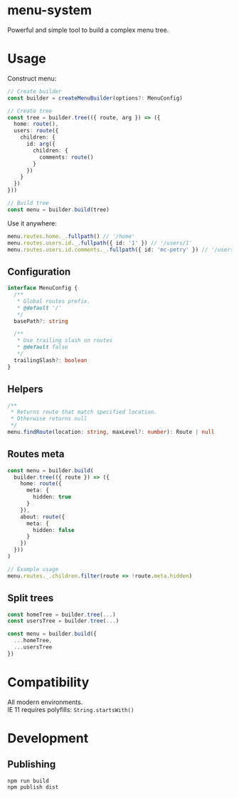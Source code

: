 # menu-system

Powerful and simple tool to build a complex menu tree.

# Usage

Construct menu:

```ts
// Create builder
const builder = createMenuBuilder(options?: MenuConfig)

// Create tree
const tree = builder.tree(({ route, arg }) => ({
  home: route(),
  users: route({
    children: {
      id: arg({
        children: {
          comments: route()
        }
      })
    }
  })
}))

// Build tree
const menu = builder.build(tree)
```

Use it anywhere:

```ts
menu.routes.home._.fullpath() // '/home'
menu.routes.users.id._.fullpath({ id: '1' }) // '/users/1'
menu.routes.users.id.comments._.fullpath({ id: 'mc-petry' }) // '/users/mc-petry/comments'
```

## Configuration

```ts
interface MenuConfig {
  /**
   * Global routes prefix.
   * @default '/'
   */
  basePath?: string

  /**
   * Use trailing slash on routes
   * @default false
   */
  trailingSlash?: boolean
}
```

## Helpers

```ts
/**
 * Returns route that match specified location.
 * Otherwise returns null
 */
menu.findRoute(location: string, maxLevel?: number): Route | null
```

## Routes meta

```ts
const menu = builder.build(
  builder.tree(({ route }) => ({
    home: route({
      meta: {
        hidden: true
      }
    }),
    about: route({
      meta: {
        hidden: false
      }
    })
  }))
)

// Example usage
menu.routes._.children.filter(route => !route.meta.hidden)
```

## Split trees

```ts
const homeTree = builder.tree(...)
const usersTree = builder.tree(...)

const menu = builder.build({
  ...homeTree,
  ...usersTree
})
```

# Compatibility

All modern environments.\
IE 11 requires polyfills: `String.startsWith()`

# Development

## Publishing

`npm run build`\
`npm publish dist`